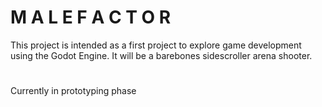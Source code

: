 #   M A L E F A C T O R
This project is intended as a first project to explore game development using the Godot Engine.
It will be a barebones sidescroller arena shooter.
#
Currently in prototyping phase

